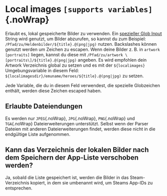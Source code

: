 # Local images `[supports variables]`{.noWrap}

Erlaubt es, lokal gespeicherte Bilder zu verwenden. Ein [spezieller Glob Input](#special-glob-input) String wird genutzt, um Bilder abzurufen, so kannst du zum Beispiel: `/Pfad/zu/Heldenbilder/${title}.@(png|jpg)` nutzen. Backslashes können genutzt werden um Zeichen zu escapen. Wenn deine Bilder z. B. in `artwork [portraits]` liegen, kannst du diese mit `/Pfad/zu/artwork \[portraits\]/${title}.@(png|jpg)` angeben. Es wird empfohlen dein Artwork Verzeichnis global zu setzen und es mit der `${localimages}` Umgebungsvariable in diesem Feld: `${localimagesdir}/emuname/heroes/${title}.@(png|jpg)` zu setzen.

Jede Variable, die du in diesem Feld verwendest, die spezielle Globzeichen enthält, werden diese Zeichen escaped haben.

## Erlaubte Dateiendungen

Es werden nur `JPEG`{.noWrap}, `JPG`{.noWrap}, `PNG`{.noWrap} und `TGA`{.noWrap} Dateierweiterungen unterstützt. Selbst wenn der Parser Dateien mit anderen Dateierweiterungen findet, werden diese nicht in die endgültige Liste aufgenommen.

## Kann das Verzeichnis der lokalen Bilder nach dem Speichern der App-Liste verschoben werden?

Ja, sobald die Liste gespeichert ist, werden die Bilder in das Steam-Verzeichnis kopiert, in dem sie umbenannt wird, um Steams App-IDs zu entsprechen.
